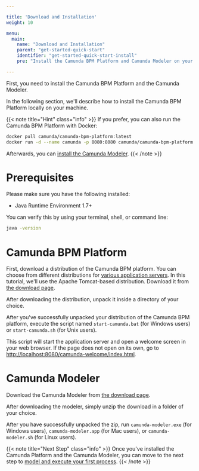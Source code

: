 ```yaml
---

title: 'Download and Installation'
weight: 10

menu:
  main:
    name: "Download and Installation"
    parent: "get-started-quick-start"
    identifier: "get-started-quick-start-install"
    pre: "Install the Camunda BPM Platform and Camunda Modeler on your machine."

---
```


First, you need to install the Camunda BPM Platform and the Camunda Modeler.

In the following section, we'll describe how to install the Camunda BPM Platform locally on your machine.

{{< note title="Hint" class="info" >}}
If you prefer, you can also run the Camunda BPM Platform with Docker:

```sh
docker pull camunda/camunda-bpm-platform:latest
docker run -d --name camunda -p 8080:8080 camunda/camunda-bpm-platform:latest
```

Afterwards, you can [install the Camunda Modeler](#camunda-modeler).
{{< /note >}}


# Prerequisites

Please make sure you have the following installed:

* Java Runtime Environment 1.7+

You can verify this by using your terminal, shell, or command line:

```sh
java -version
```

# Camunda BPM Platform

First, download a distribution of the Camunda BPM platform. You can choose from different distributions for [various application servers](/manual/latest/installation/full/). In this tutorial, we'll use the Apache Tomcat-based distribution. Download it from [the download page](https://camunda.com/download).

After downloading the distribution, unpack it inside a directory of your choice.

After you've successfully unpacked your distribution of the Camunda BPM platform, execute the script named `start-camunda.bat` (for Windows users) or `start-camunda.sh` (for Unix users).

This script will start the application server and open a welcome screen in your web browser. If the page does not open on its own, go to [http://localhost:8080/camunda-welcome/index.html](http://localhost:8080/camunda-welcome/index.html).


# Camunda Modeler

Download the Camunda Modeler from [the download page](https://camunda.com/download/modeler/).

After downloading the modeler, simply unzip the download in a folder of your choice.

After you have successfully unpacked the zip, run `camunda-modeler.exe` (for Windows users), `camunda-modeler.app` (for Mac users), or `camunda-modeler.sh` (for Linux users).

{{< note title="Next Step" class="info" >}}
Once you've installed the Camunda Platform and the Camunda Modeler, you can move to the next step to [model and execute your first process](/get-started/quick-start/service-task/).
{{< /note >}}
